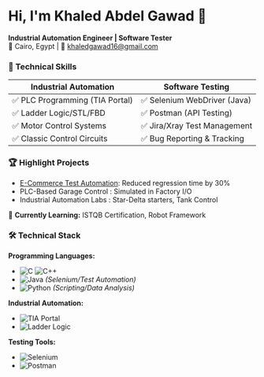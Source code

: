 # Hi, I'm Khaled Abdel Gawad 👋  
**Industrial Automation Engineer | Software Tester**  
📍 Cairo, Egypt | 📧 khaledgawad16@gmail.com  

### 🔧 Technical Skills  
| **Industrial Automation**       | **Software Testing**          |  
|---------------------------------|-------------------------------|  
| ✅ PLC Programming (TIA Portal) | ✅ Selenium WebDriver (Java)  |  
| ✅ Ladder Logic/STL/FBD         | ✅ Postman (API Testing)      |  
| ✅ Motor Control Systems        | ✅ Jira/Xray Test Management  |  
| ✅ Classic Control Circuits     | ✅ Bug Reporting & Tracking   |  

### 🏆 Highlight Projects  
- [E-Commerce Test Automation](https://github.com/Khaled-Gawad/GHR2_SWD6_G1_1.git): Reduced regression time by 30%  
- PLC-Based Garage Control : Simulated in Factory I/O  
- Industrial Automation Labs : Star-Delta starters, Tank Control  

📌 **Currently Learning:** ISTQB Certification, Robot Framework  

### 🛠️ Technical Stack  

**Programming Languages:**  
- <img src="https://img.shields.io/badge/C-00599C?logo=c&logoColor=white" alt="C"> <img src="https://img.shields.io/badge/C++-00599C?logo=c%2B%2B&logoColor=white" alt="C++">  
- <img src="https://img.shields.io/badge/Java-007396?logo=java&logoColor=white" alt="Java"> *(Selenium/Test Automation)*  
- <img src="https://img.shields.io/badge/Python-3776AB?logo=python&logoColor=white" alt="Python"> *(Scripting/Data Analysis)*  

**Industrial Automation:**  
- <img src="https://img.shields.io/badge/TIA_Portal-0064B1?logo=siemens&logoColor=white" alt="TIA Portal">  
- <img src="https://img.shields.io/badge/Ladder_Logic-FF6600?logo=probot&logoColor=white" alt="Ladder Logic">  

**Testing Tools:**  
- <img src="https://img.shields.io/badge/Selenium-43B02A?logo=selenium&logoColor=white" alt="Selenium">  
- <img src="https://img.shields.io/badge/Postman-FF6C37?logo=postman&logoColor=white" alt="Postman">  
